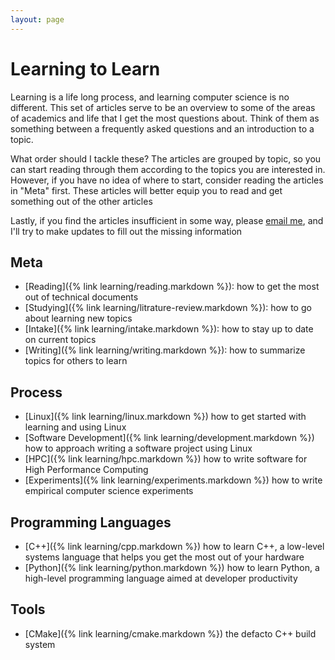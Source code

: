 ```yaml
---
layout: page
---
```


# Learning to Learn

Learning is a life long process, and learning computer science is no different.  This set of articles serve to be an overview to some of the areas of academics and life that I get the most questions about. Think of them as something between a frequently asked questions and an introduction to a topic.

What order should I tackle these? The articles are grouped by topic, so you can start reading through them according to the topics you are interested in.  However, if you have no idea of where to start, consider reading the articles in "Meta" first.  These articles will better equip you to read and get something out of the other articles

Lastly, if you find the articles insufficient in some way, please [email me](mailto:rr.underwood94@gmail.com"), and I'll try to make updates to fill out the missing information

## Meta 

+ [Reading]({% link learning/reading.markdown %}): how to get the most out of technical documents
+ [Studying]({% link learning/litrature-review.markdown %}): how to go about learning new topics
+ [Intake]({% link learning/intake.markdown %}): how to stay up to date on current topics
+ [Writing]({% link learning/writing.markdown %}): how to summarize topics for others to learn

## Process

+ [Linux]({% link learning/linux.markdown %}) how to get started with learning and using Linux
+ [Software Development]({% link learning/development.markdown %}) how to approach writing a software project using Linux
+ [HPC]({% link learning/hpc.markdown %}) how to write software for High Performance Computing
+ [Experiments]({% link learning/experiments.markdown %}) how to write empirical computer science experiments

## Programming Languages

+ [C++]({% link learning/cpp.markdown %}) how to learn C++, a low-level systems language that helps you get the most out of your hardware
+ [Python]({% link learning/python.markdown %}) how to learn Python, a high-level programming language aimed at developer productivity

## Tools

+ [CMake]({% link learning/cmake.markdown %}) the defacto C++ build system

